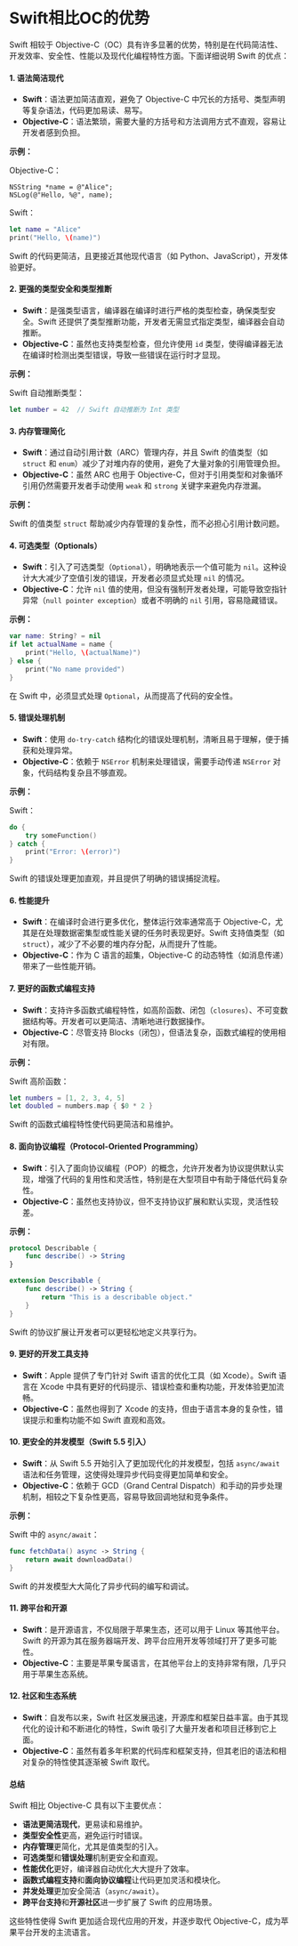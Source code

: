 # Swift相比OC的优势

Swift 相较于 Objective-C（OC）具有许多显著的优势，特别是在代码简洁性、开发效率、安全性、性能以及现代化编程特性方面。下面详细说明 Swift 的优点：

#### 1. **语法简洁现代**

* **Swift**：语法更加简洁直观，避免了 Objective-C 中冗长的方括号、类型声明等复杂语法，代码更加易读、易写。
* **Objective-C**：语法繁琐，需要大量的方括号和方法调用方式不直观，容易让开发者感到负担。

**示例：**

Objective-C：

```objc
NSString *name = @"Alice";
NSLog(@"Hello, %@", name);
```

Swift：

```swift
let name = "Alice"
print("Hello, \(name)")
```

Swift 的代码更简洁，且更接近其他现代语言（如 Python、JavaScript），开发体验更好。

#### 2. **更强的类型安全和类型推断**

* **Swift**：是强类型语言，编译器在编译时进行严格的类型检查，确保类型安全。Swift 还提供了类型推断功能，开发者无需显式指定类型，编译器会自动推断。
* **Objective-C**：虽然也支持类型检查，但允许使用 `id` 类型，使得编译器无法在编译时检测出类型错误，导致一些错误在运行时才显现。

**示例：**

Swift 自动推断类型：

```swift
let number = 42  // Swift 自动推断为 Int 类型
```

#### 3. **内存管理简化**

* **Swift**：通过自动引用计数（ARC）管理内存，并且 Swift 的值类型（如 `struct` 和 `enum`）减少了对堆内存的使用，避免了大量对象的引用管理负担。
* **Objective-C**：虽然 ARC 也用于 Objective-C，但对于引用类型和对象循环引用仍然需要开发者手动使用 `weak` 和 `strong` 关键字来避免内存泄漏。

**示例：**

Swift 的值类型 `struct` 帮助减少内存管理的复杂性，而不必担心引用计数问题。

#### 4. **可选类型（Optionals）**

* **Swift**：引入了可选类型（`Optional`），明确地表示一个值可能为 `nil`。这种设计大大减少了空值引发的错误，开发者必须显式处理 `nil` 的情况。
* **Objective-C**：允许 `nil` 值的使用，但没有强制开发者处理，可能导致空指针异常（`null pointer exception`）或者不明确的 `nil` 引用，容易隐藏错误。

**示例：**

```swift
var name: String? = nil
if let actualName = name {
    print("Hello, \(actualName)")
} else {
    print("No name provided")
}
```

在 Swift 中，必须显式处理 `Optional`，从而提高了代码的安全性。

#### 5. **错误处理机制**

* **Swift**：使用 `do-try-catch` 结构化的错误处理机制，清晰且易于理解，便于捕获和处理异常。
* **Objective-C**：依赖于 `NSError` 机制来处理错误，需要手动传递 `NSError` 对象，代码结构复杂且不够直观。

**示例：**

Swift：

```swift
do {
    try someFunction()
} catch {
    print("Error: \(error)")
}
```

Swift 的错误处理更加直观，并且提供了明确的错误捕捉流程。

#### 6. **性能提升**

* **Swift**：在编译时会进行更多优化，整体运行效率通常高于 Objective-C，尤其是在处理数据密集型或性能关键的任务时表现更好。Swift 支持值类型（如 `struct`），减少了不必要的堆内存分配，从而提升了性能。
* **Objective-C**：作为 C 语言的超集，Objective-C 的动态特性（如消息传递）带来了一些性能开销。

#### 7. **更好的函数式编程支持**

* **Swift**：支持许多函数式编程特性，如高阶函数、闭包（`closures`）、不可变数据结构等。开发者可以更简洁、清晰地进行数据操作。
* **Objective-C**：尽管支持 Blocks（闭包），但语法复杂，函数式编程的使用相对有限。

**示例：**

Swift 高阶函数：

```swift
let numbers = [1, 2, 3, 4, 5]
let doubled = numbers.map { $0 * 2 }
```

Swift 的函数式编程特性使代码更简洁和易维护。

#### 8. **面向协议编程（Protocol-Oriented Programming）**

* **Swift**：引入了面向协议编程（POP）的概念，允许开发者为协议提供默认实现，增强了代码的复用性和灵活性，特别是在大型项目中有助于降低代码复杂性。
* **Objective-C**：虽然也支持协议，但不支持协议扩展和默认实现，灵活性较差。

**示例：**

```swift
protocol Describable {
    func describe() -> String
}

extension Describable {
    func describe() -> String {
        return "This is a describable object."
    }
}
```

Swift 的协议扩展让开发者可以更轻松地定义共享行为。

#### 9. **更好的开发工具支持**

* **Swift**：Apple 提供了专门针对 Swift 语言的优化工具（如 Xcode）。Swift 语言在 Xcode 中具有更好的代码提示、错误检查和重构功能，开发体验更加流畅。
* **Objective-C**：虽然也得到了 Xcode 的支持，但由于语言本身的复杂性，错误提示和重构功能不如 Swift 直观和高效。

#### 10. **更安全的并发模型（Swift 5.5 引入）**

* **Swift**：从 Swift 5.5 开始引入了更加现代化的并发模型，包括 `async/await` 语法和任务管理，这使得处理异步代码变得更加简单和安全。
* **Objective-C**：依赖于 GCD（Grand Central Dispatch）和手动的异步处理机制，相较之下复杂性更高，容易导致回调地狱和竞争条件。

**示例：**

Swift 中的 `async/await`：

```swift
func fetchData() async -> String {
    return await downloadData()
}
```

Swift 的并发模型大大简化了异步代码的编写和调试。

#### 11. **跨平台和开源**

* **Swift**：是开源语言，不仅局限于苹果生态，还可以用于 Linux 等其他平台。Swift 的开源为其在服务器端开发、跨平台应用开发等领域打开了更多可能性。
* **Objective-C**：主要是苹果专属语言，在其他平台上的支持非常有限，几乎只用于苹果生态系统。

#### 12. **社区和生态系统**

* **Swift**：自发布以来，Swift 社区发展迅速，开源库和框架日益丰富。由于其现代化的设计和不断进化的特性，Swift 吸引了大量开发者和项目迁移到它上面。
* **Objective-C**：虽然有着多年积累的代码库和框架支持，但其老旧的语法和相对复杂的特性使其逐渐被 Swift 取代。

#### 总结

Swift 相比 Objective-C 具有以下主要优点：

* **语法更简洁现代**，更易读和易维护。
* **类型安全性**更高，避免运行时错误。
* **内存管理**更简化，尤其是值类型的引入。
* **可选类型**和**错误处理**机制更安全和直观。
* **性能优化**更好，编译器自动优化大大提升了效率。
* **函数式编程支持**和**面向协议编程**让代码更加灵活和模块化。
* **并发处理**更加安全简洁（`async/await`）。
* **跨平台支持**和**开源社区**进一步扩展了 Swift 的应用场景。

这些特性使得 Swift 更加适合现代应用的开发，并逐步取代 Objective-C，成为苹果平台开发的主流语言。

